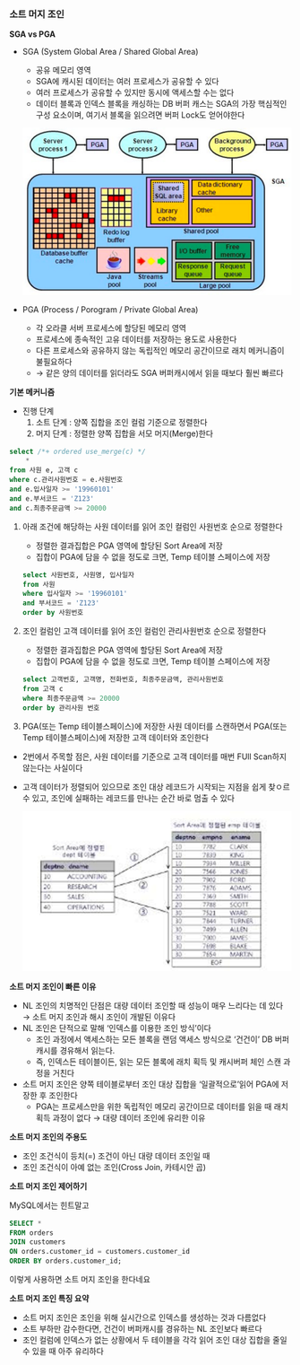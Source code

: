 ### 소트 머지 조인

**SGA vs PGA**

- SGA (System Global Area / Shared Global Area)
    - 공유 메모리 영역
    - SGA에 캐시된 데이터는 여러 프로세스가 공유할 수 있다
    - 여러 프로세스가 공유할 수 있지만 동시에 액세스할 수는 없다
    - 데이터 블록과 인덱스 블록을 캐싱하는 DB 버퍼 캐스는 SGA의 가장 핵심적인 구성 요소이며, 여기서 블록을 읽으려면 버퍼 Lock도 얻어야한다

  ![img_1.png](images/img_1.png)

- PGA (Process / Porogram / Private Global Area)
    - 각 오라클 서버 프로세스에 할당된 메모리 영역
    - 프로세스에 종속적인 고유 데이터를 저장하는 용도로 사용한다
    - 다른 프로세스와 공유하지 않는 독립적인 메모리 공간이므로 래치 메커니즘이 불필요하다
    - → 같은 양의 데이터를 읽더라도 SGA 버퍼캐시에서 읽을 때보다 훨씬 빠르다

**기본 메커니즘**

- 진행 단계
    1. 소트 단계 : 양쪽 집합을 조인 컬럼 기준으로 정렬한다
    2. 머지 단계 : 정렬한 양쪽 집합을 서모 머지(Merge)한다

```sql
select /*+ ordered use_merge(c) */
	*
from 사원 e, 고객 c
where c.관리사원번호 = e.사원번호
and e.입사일자 >= '19960101'
and e.부서코드 = 'Z123'
and c.최종주문금액 >= 20000
```

1. 아래 조건에 해당하는 사원 데이터를 읽어 조인 컬럼인 사원번호 순으로 정렬한다
    - 정렬한 결과집합은 PGA 영역에 할당된 Sort Area에 저장
    - 집합이 PGA에 담을 수 없을 정도로 크면, Temp 테이블 스페이스에 저장

    ```sql
    select 사원번호, 사원명, 입사일자
    from 사원
    where 입사일자 >= '19960101'
    and 부서코드 = 'Z123'
    order by 사원번호
    ```

2. 조인 컬럼인 고객 데이터를 읽어 조인 컬럼인 관리사원번호 순으로 정렬한다
    - 정렬한 결과집합은 PGA 영역에 할당된 Sort Area에 저장
    - 집합이 PGA에 담을 수 없을 정도로 크면, Temp 테이블 스페이스에 저장

    ```sql
    select 고객번호, 고객명, 전화번호, 최종주문금액, 관리사원번호
    from 고객 c
    where 최종주문금액 >= 20000
    order by 관리사원 번호
    ```

3. PGA(또는 Temp 테이블스페이스)에 저장한 사원 데이터를 스캔하면서 PGA(또는 Temp 테이블스페이스)에 저장한 고객 데이터와 조인한다

- 2번에서 주목할 점은, 사원 데이터를 기준으로 고객 데이터를 매번 FUll Scan하지 않는다는 사실이다
- 고객 데이터가 정렬되어 있으므로 조인 대상 레코드가 시작되는 지점을 쉽게 찾ㅇ르 수 있고, 조인에 실패하는 레코드를 만나는 순간 바로 멈출 수 있다

  ![img_2.png](images/img_2.png)


**소트 머지 조인이 빠른 이유**

- NL 조인의 치명적인 단점은 대량 데이터 조인할 때 성능이 매우 느리다는 데 있다
  → 소트 머지 조인과 해시 조인이 개발된 이유다
- NL 조인은 단적으로 말해 ‘인덱스를 이용한 조인 방식’이다
    - 조인 과정에서 액세스하는 모든 블록을 랜덤 액세스 방식으로 ‘건건이’ DB 버퍼캐시를 경유해서 읽는다.
    - 즉, 인덱스든 테이블이든, 읽는 모든 블록에 래치 획득 및 캐시버퍼 체인 스캔 과정을 거친다
- 소트 머지 조인은 양쪽 테이블로부터 조인 대상 집합을 ‘일괄적으로’읽어 PGA에 저장한 후 조인한다
    - PGA는 프로세스만을 위한 독립적인 메모리 공간이므로 데이터를 읽을 때 래치 획득 과정이 없다
      → 대량 데이터 조인에 유리한 이유

**소트 머지 조인의 주용도**

- 조인 조건식이 등치(=) 조건이 아닌 대량 데이터 조인일 때
- 조인 조건식이 아예 없는 조인(Cross Join, 카테시안 곱)

**소트 머지 조인 제어하기**

MySQL에서는 힌트말고

```sql
SELECT *
FROM orders
JOIN customers
ON orders.customer_id = customers.customer_id
ORDER BY orders.customer_id;
```

이렇게 사용하면 소트 머지 조인을 한다네요

**소트 머지 조인 특징 요약**

- 소트 머지 조인은 조인을 위해 실시간으로 인덱스를 생성하는 것과 다름없다
- 소트 부하만 감수한다면, 건건이 버퍼캐시를 경유하는 NL 조인보다 빠르다
- 조인 컬럼에 인덱스가 없는 상황에서 두 테이블을 각각 읽어 조인 대상 집합을 줄일 수 있을 때 아주 유리하다
